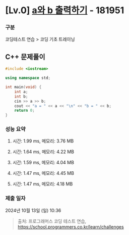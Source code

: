 # [Lv.0] [a와 b 출력하기](https://school.programmers.co.kr/learn/courses/30/lessons/181951?language=cpp) - 181951 

### 구분

코딩테스트 연습 > 코딩 기초 트레이닝

## C++ 문제풀이

```cpp
#include <iostream>

using namespace std;

int main(void) {
    int a;
    int b;
    cin >> a >> b;
    cout << "a = " << a << "\n" << "b = " << b;
    return 0;
}
```

### 성능 요약

1. 시간: 1.99 ms, 메모리: 3.76 MB

2. 시간: 1.64 ms, 메모리: 4.22 MB
3. 시간: 1.59 ms, 메모리: 4.04 MB
4. 시간: 1.47 ms, 메모리: 4.45 MB
5. 시간: 1.47 ms, 메모리: 4.18 MB

### 제출 일자

2024년 10월 13일 (일) 10:36

> 출처: 프로그래머스 코딩 테스트 연습, https://school.programmers.co.kr/learn/challenges